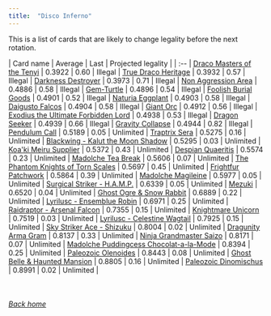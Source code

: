 ```yaml
---
title:  "Disco Inferno"
---
```


This is a list of cards that are likely to change legality before the next rotation.

| Card name | Average | Last | Projected legality |
| :-- |
[Draco Masters of the Tenyi](https://db.ygoprodeck.com/card/?search=Draco%20Masters%20of%20the%20Tenyi) | 0.3922 | 0.60 | Illegal |
[True Draco Heritage](https://db.ygoprodeck.com/card/?search=True%20Draco%20Heritage) | 0.3932 | 0.57 | Illegal |
[Darkness Destroyer](https://db.ygoprodeck.com/card/?search=Darkness%20Destroyer) | 0.3973 | 0.71 | Illegal |
[Non Aggression Area](https://db.ygoprodeck.com/card/?search=Non%20Aggression%20Area) | 0.4886 | 0.58 | Illegal |
[Gem-Turtle](https://db.ygoprodeck.com/card/?search=Gem-Turtle) | 0.4896 | 0.54 | Illegal |
[Foolish Burial Goods](https://db.ygoprodeck.com/card/?search=Foolish%20Burial%20Goods) | 0.4901 | 0.52 | Illegal |
[Naturia Eggplant](https://db.ygoprodeck.com/card/?search=Naturia%20Eggplant) | 0.4903 | 0.58 | Illegal |
[Daigusto Falcos](https://db.ygoprodeck.com/card/?search=Daigusto%20Falcos) | 0.4904 | 0.58 | Illegal |
[Giant Orc](https://db.ygoprodeck.com/card/?search=Giant%20Orc) | 0.4912 | 0.56 | Illegal |
[Exodius the Ultimate Forbidden Lord](https://db.ygoprodeck.com/card/?search=Exodius%20the%20Ultimate%20Forbidden%20Lord) | 0.4938 | 0.53 | Illegal |
[Dragon Seeker](https://db.ygoprodeck.com/card/?search=Dragon%20Seeker) | 0.4939 | 0.66 | Illegal |
[Gravity Collapse](https://db.ygoprodeck.com/card/?search=Gravity%20Collapse) | 0.4944 | 0.82 | Illegal |
[Pendulum Call](https://db.ygoprodeck.com/card/?search=Pendulum%20Call) | 0.5189 | 0.05 | Unlimited |
[Traptrix Sera](https://db.ygoprodeck.com/card/?search=Traptrix%20Sera) | 0.5275 | 0.16 | Unlimited |
[Blackwing - Kalut the Moon Shadow](https://db.ygoprodeck.com/card/?search=Blackwing%20-%20Kalut%20the%20Moon%20Shadow) | 0.5295 | 0.03 | Unlimited |
[Koa'ki Meiru Supplier](https://db.ygoprodeck.com/card/?search=Koa'ki%20Meiru%20Supplier) | 0.5372 | 0.43 | Unlimited |
[Despian Quaeritis](https://db.ygoprodeck.com/card/?search=Despian%20Quaeritis) | 0.5574 | 0.23 | Unlimited |
[Madolche Tea Break](https://db.ygoprodeck.com/card/?search=Madolche%20Tea%20Break) | 0.5606 | 0.07 | Unlimited |
[The Phantom Knights of Torn Scales](https://db.ygoprodeck.com/card/?search=The%20Phantom%20Knights%20of%20Torn%20Scales) | 0.5697 | 0.45 | Unlimited |
[Frightfur Patchwork](https://db.ygoprodeck.com/card/?search=Frightfur%20Patchwork) | 0.5864 | 0.39 | Unlimited |
[Madolche Magileine](https://db.ygoprodeck.com/card/?search=Madolche%20Magileine) | 0.5977 | 0.05 | Unlimited |
[Surgical Striker - H.A.M.P.](https://db.ygoprodeck.com/card/?search=Surgical%20Striker%20-%20H.A.M.P.) | 0.6339 | 0.05 | Unlimited |
[Mezuki](https://db.ygoprodeck.com/card/?search=Mezuki) | 0.6520 | 0.04 | Unlimited |
[Ghost Ogre & Snow Rabbit](https://db.ygoprodeck.com/card/?search=Ghost%20Ogre%20%26%20Snow%20Rabbit) | 0.6889 | 0.22 | Unlimited |
[Lyrilusc - Ensemblue Robin](https://db.ygoprodeck.com/card/?search=Lyrilusc%20-%20Ensemblue%20Robin) | 0.6971 | 0.25 | Unlimited |
[Raidraptor - Arsenal Falcon](https://db.ygoprodeck.com/card/?search=Raidraptor%20-%20Arsenal%20Falcon) | 0.7355 | 0.15 | Unlimited |
[Knightmare Unicorn](https://db.ygoprodeck.com/card/?search=Knightmare%20Unicorn) | 0.7519 | 0.03 | Unlimited |
[Lyrilusc - Celestine Wagtail](https://db.ygoprodeck.com/card/?search=Lyrilusc%20-%20Celestine%20Wagtail) | 0.7925 | 0.15 | Unlimited |
[Sky Striker Ace - Shizuku](https://db.ygoprodeck.com/card/?search=Sky%20Striker%20Ace%20-%20Shizuku) | 0.8004 | 0.02 | Unlimited |
[Dragunity Arma Gram](https://db.ygoprodeck.com/card/?search=Dragunity%20Arma%20Gram) | 0.8137 | 0.33 | Unlimited |
[Ninja Grandmaster Saizo](https://db.ygoprodeck.com/card/?search=Ninja%20Grandmaster%20Saizo) | 0.8171 | 0.07 | Unlimited |
[Madolche Puddingcess Chocolat-a-la-Mode](https://db.ygoprodeck.com/card/?search=Madolche%20Puddingcess%20Chocolat-a-la-Mode) | 0.8394 | 0.25 | Unlimited |
[Paleozoic Olenoides](https://db.ygoprodeck.com/card/?search=Paleozoic%20Olenoides) | 0.8443 | 0.08 | Unlimited |
[Ghost Belle & Haunted Mansion](https://db.ygoprodeck.com/card/?search=Ghost%20Belle%20%26%20Haunted%20Mansion) | 0.8805 | 0.16 | Unlimited |
[Paleozoic Dinomischus](https://db.ygoprodeck.com/card/?search=Paleozoic%20Dinomischus) | 0.8991 | 0.02 | Unlimited |

<br>

###### [Back home](index)